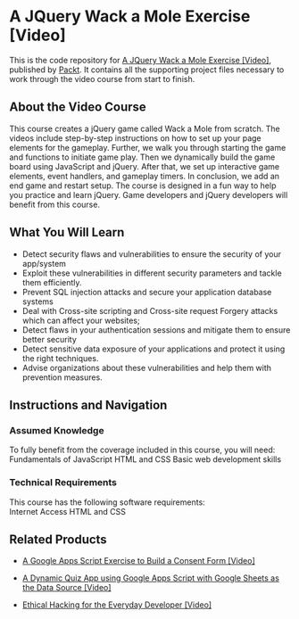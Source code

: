 # A JQuery Wack a Mole Exercise [Video]
This is the code repository for [A JQuery Wack a Mole Exercise [Video]](https://www.packtpub.com/game-development/jquery-wack-mole-exercise-video?utm_source=github&utm_medium=repository&utm_campaign=9781789617092), published by [Packt](https://www.packtpub.com/?utm_source=github). It contains all the supporting project files necessary to work through the video course from start to finish.
## About the Video Course
This course creates a jQuery game called Wack a Mole from scratch. The videos include step-by-step instructions on how to set up your page elements for the gameplay. Further, we walk you through starting the game and functions to initiate game play. Then we dynamically build the game board using JavaScript and jQuery. After that, we set up interactive game elements, event handlers, and gameplay timers. In conclusion, we add an end game and restart setup. The course is designed in a fun way to help you practice and learn jQuery. Game developers and jQuery developers will benefit from this course.

<H2>What You Will Learn</H2>
<DIV class=book-info-will-learn-text>
<UL>
<LI>Detect security flaws and vulnerabilities to ensure the security of your app/system 
<LI>Exploit these vulnerabilities in different security parameters and tackle them efficiently. 
<LI>Prevent SQL injection attacks and secure your application database systems 
<LI>Deal with Cross-site scripting and Cross-site request Forgery attacks which can affect your websites; 
<LI>Detect flaws in your authentication sessions and mitigate them to ensure better security 
<LI>Detect sensitive data exposure of your applications and protect it using the right techniques. 
<LI>Advise organizations about these vulnerabilities and help them with prevention measures. </LI></UL></DIV>

## Instructions and Navigation
### Assumed Knowledge
To fully benefit from the coverage included in this course, you will need:<br/>
Fundamentals of JavaScript HTML and CSS
Basic web development skills
### Technical Requirements
This course has the following software requirements:<br/>
Internet Access
HTML and CSS


## Related Products
* [A Google Apps Script Exercise to Build a Consent Form [Video]](https://www.packtpub.com/application-development/google-apps-script-exercise-build-consent-form-video?utm_source=github&utm_medium=repository&utm_campaign=9781838825591)

* [A Dynamic Quiz App using Google Apps Script with Google Sheets as the Data Source [Video]](https://www.packtpub.com/application-development/dynamic-quiz-app-using-google-apps-script-google-sheets-data-source-video?utm_source=github&utm_medium=repository&utm_campaign=9781838552121)

* [Ethical Hacking for the Everyday Developer [Video]](https://www.packtpub.com/networking-and-servers/ethical-hacking-everyday-developer-video?utm_source=github&utm_medium=repository&utm_campaign=9781789135695)

